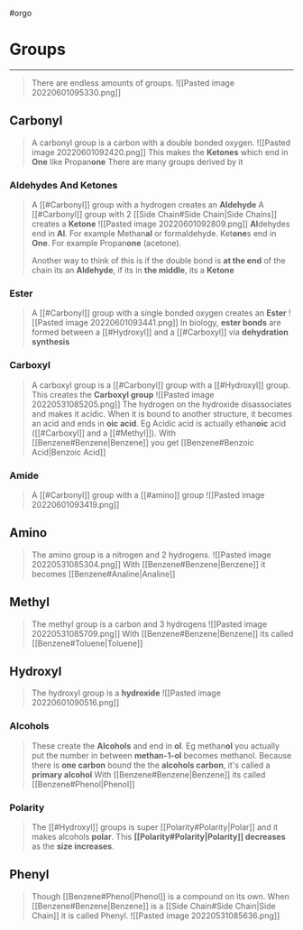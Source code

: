 #orgo 
# Groups
---
> There are endless amounts of groups.
> ![[Pasted image 20220601095330.png]]

## Carbonyl
> A carbonyl group is a carbon with a double bonded oxygen.
> ![[Pasted image 20220601092420.png]]
> This makes the **Ketones** which end in **One** like Propan**one** 
> There are many groups derived by it

### Aldehydes And Ketones
> A [[#Carbonyl]] group with a hydrogen creates an **Aldehyde**
> A [[#Carbonyl]] group with 2 [[Side Chain#Side Chain|Side Chains]] creates a **Ketone** 
> ![[Pasted image 20220601092809.png]]
> **Al**dehydes end in **Al**. For example Methan**al** or formaldehyde.
> Ket**one**s end in **One**. For example Propan**one** (acetone).
> 
> Another way to think of this is if the double bond is **at the end** of the chain its an **Aldehyde**, if its in **the middle**, its a **Ketone**

### Ester
> A [[#Carbonyl]] group with a single bonded oxygen creates an **Ester**
> ![[Pasted image 20220601093441.png]]
> In biology, **ester bonds** are formed between a [[#Hydroxyl]] and a [[#Carboxyl]] via **dehydration synthesis**

### Carboxyl
> A carboxyl group is a [[#Carbonyl]] group with a [[#Hydroxyl]] group. This creates the **Carboxyl group**
> ![[Pasted image 20220531085205.png]]
> The hydrogen on the hydroxide disassociates and makes it acidic.
> When it is bound to another structure, it becomes an acid and ends in **oic acid**. Eg Acidic acid is actually ethan**oic** acid ([[#Carboxyl]] and a [[#Methyl]]).
> With [[Benzene#Benzene|Benzene]] you get [[Benzene#Benzoic Acid|Benzoic Acid]] 

### Amide
> A [[#Carbonyl]] group with a [[#amino]] group
> ![[Pasted image 20220601093419.png]]
## Amino
> The amino group is a nitrogen and 2 hydrogens.
> ![[Pasted image 20220531085304.png]]
> With [[Benzene#Benzene|Benzene]] it becomes [[Benzene#Analine|Analine]]

## Methyl
> The methyl group is a carbon and 3 hydrogens
> ![[Pasted image 20220531085709.png]]
> With [[Benzene#Benzene|Benzene]] its called [[Benzene#Toluene|Toluene]]

## Hydroxyl
> The hydroxyl group is a **hydroxide**
> ![[Pasted image 20220601090516.png]]
### Alcohols
> These create the **Alcohols** and end in **ol**. Eg methan**ol** you actually put the number in between **methan-1-ol** becomes methanol. Because there is **one carbon** bound the the **alcohols carbon**, it's called a **primary alcohol**
> With [[Benzene#Benzene|Benzene]] its called [[Benzene#Phenol|Phenol]]

### Polarity
> The [[#Hydroxyl]] groups is super [[Polarity#Polarity|Polar]] and it makes alcohols **polar**.
> This **[[Polarity#Polarity|Polarity]] decreases** as the **size increases**.

## Phenyl
> Though [[Benzene#Phenol|Phenol]] is a compound on its own. When [[Benzene#Benzene|Benzene]] is a [[Side Chain#Side Chain|Side Chain]] it is called Phenyl.
> ![[Pasted image 20220531085636.png]]  
